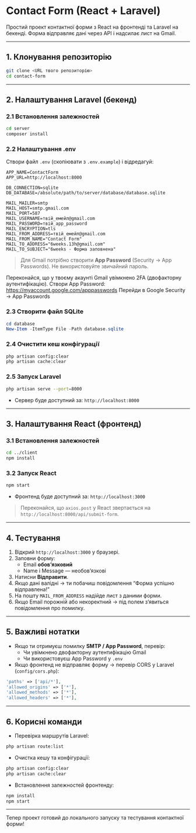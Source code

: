 # Contact Form (React + Laravel)

Простий проект контактної форми з React на фронтенді та Laravel на бекенді. Форма відправляє дані через API і надсилає лист на Gmail.

---

## 1. Клонування репозиторію

```bash
git clone <URL твого репозиторію>
cd contact-form
```

---

## 2. Налаштування Laravel (бекенд)

### 2.1 Встановлення залежностей
```bash
cd server
composer install
```

### 2.2 Налаштування .env

Створи файл `.env` (скопіювати з `.env.example`) і відредагуй:

```env
APP_NAME=ContactForm
APP_URL=http://localhost:8000

DB_CONNECTION=sqlite
DB_DATABASE=/absolute/path/to/server/database/database.sqlite

MAIL_MAILER=smtp
MAIL_HOST=smtp.gmail.com
MAIL_PORT=587
MAIL_USERNAME=твій_емейл@gmail.com
MAIL_PASSWORD=твій_app_password
MAIL_ENCRYPTION=tls
MAIL_FROM_ADDRESS=твій_емейл@gmail.com
MAIL_FROM_NAME="Contact Form"
MAIL_TO_ADDRESS="6weeks.13h@gmail.com"
MAIL_TO_SUBJECT="6weeks - Форма заповнена"

```

> Для Gmail потрібно створити **App Password** (Security → App Passwords). Не використовуйте звичайний пароль.

Переконайся, що у твоєму акаунті Gmail увімкнено 2FA (двофакторну аутентифікацію).
Створи App Password: https://myaccount.google.com/apppasswords
Перейди в Google Security → App Passwords

### 2.3 Створити файл SQLite
```powershell
cd database
New-Item -ItemType File -Path database.sqlite
```

### 2.4 Очистити кеш конфігурації
```bash
php artisan config:clear
php artisan cache:clear
```

### 2.5 Запуск Laravel
```bash
php artisan serve --port=8000
```

- Сервер буде доступний за: `http://localhost:8000`

---

## 3. Налаштування React (фронтенд)

### 3.1 Встановлення залежностей
```bash
cd ../client
npm install
```

### 3.2 Запуск React
```bash
npm start
```

- Фронтенд буде доступний за: `http://localhost:3000`

> Переконайся, що `axios.post` у React звертається на `http://localhost:8000/api/submit-form`.

---

## 4. Тестування

1. Відкрий `http://localhost:3000` у браузері.  
2. Заповни форму:
   - Email **обов’язковий**
   - Name і Message — необов’язкові  
3. Натисни **Відправити**.  
4. Якщо дані валідні → ти побачиш повідомлення “Форма успішно відправлена!”  
5. На пошту `MAIL_FROM_ADDRESS` надійде лист з даними форми.  
6. Якщо Email порожній або некоректний → під полем з’явиться повідомлення про помилку.

---

## 5. Важливі нотатки

- Якщо ти отримуєш помилку **SMTP / App Password**, перевір:
  - Чи увімкнено двофакторну аутентифікацію Gmail
  - Чи використовуєш App Password у `.env`
- Якщо фронтенд не відправляє форму → перевір CORS у Laravel (`config/cors.php`):
```php
'paths' => ['api/*'],
'allowed_origins' => ['*'],
'allowed_methods' => ['*'],
'allowed_headers' => ['*'],
```

---

## 6. Корисні команди

- Перевірка маршрутів Laravel:
```bash
php artisan route:list
```
- Очистка кешу та конфігурації:
```bash
php artisan config:clear
php artisan cache:clear
```
- Встановлення залежностей фронтенду:
```bash
npm install
npm start
```

---

Тепер проект готовий до локального запуску та тестування контактної форми!


